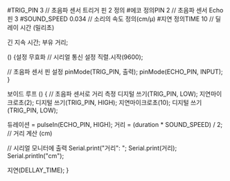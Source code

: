#TRIG_PIN 3 // 초음파 센서 트리거 핀 2 정의
#에코 정의PIN 2 // 초음파 센서 Echo 핀 3
#SOUND_SPEED 0.034 // 소리의 속도 정의(cm/µ)
#지연 정의TIME 10 // 딜레이 시간 (밀리초)

긴 지속 시간;
부유 거리;

() {설정 무효화
 // 시리얼 통신 설정
 직렬.시작(9600);

 // 초음파 센서 핀 설정
 pinMode(TRIG_PIN, 출력);
 pinMode(ECHO_PIN, INPUT);
}

보이드 루프 () {
 // 초음파 센서로 거리 측정
 디지털 쓰기(TRIG_PIN, LOW);
 지연마이크로초(2);
 디지털 쓰기(TRIG_PIN, HIGH);
 지연마이크로초(10);
 디지털 쓰기(TRIG_PIN, LOW);

 듀레이션 = pulseIn(ECHO_PIN, HIGH);
 거리 = (duration * SOUND_SPEED) / 2; // 거리 계산 (cm)

 // 시리얼 모니터에 출력
 Serial.print("거리": ";
 Serial.print(거리);
 Serial.println("cm");

 지연(DELLAY_TIME);
}
